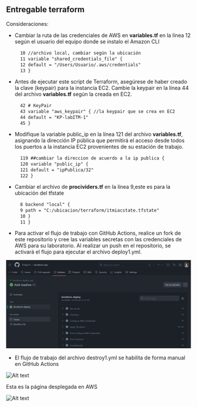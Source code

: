 ## Entregable terraform

Consideraciones:

* Cambiar la ruta de las credenciales de AWS en **variables.tf** en la línea 12 según el usuario del equipo donde se instalo el Amazon CLI

        10 //archivo local, cambiar según la ubicación
        11 variable "shared_credentials_file" {
        12 default = "/Users/Usuario/.aws/credentials"
        13 }
* Antes de ejecutar este script de Terraform, asegúrese de haber creado la clave (keypair) para la instancia EC2. Cambie la keypair en la línea 44 del archivo **variables.tf** según la creada en EC2.

        42 # KeyPair
        43 variable "aws_keypair" { //la keypair que se crea en EC2
        44 default = "KP-labITM-1"
        45 }

* Modifique la variable public_ip en la línea 121 del archivo **variables.tf**, asignando la dirección IP pública que permitirá el acceso desde todos los puertos a la instancia EC2 provenientes de su estación de trabajo.

        119 ##cambiar la direccion de acuerdo a la ip publica {
        120 variable "public_ip" {
        121 default = "ipPublica/32"
        122 }

* Cambiar el archivo de **procividers.tf** en la línea 9,este es para la ubicación del  tfstate

        8 backend "local" {
        9 path = "C:/ubicacion/terraform/itmiacstate.tfstate"
        10 }
        11 }

* Para activar el flujo de trabajo con GitHub Actions, realice un fork de este repositorio y cree las variables secretas con las credenciales de AWS para su laboratorio. Al realizar un push en el repositorio, se activará el flujo para ejecutar el archivo deploy1.yml.

![Alt text](image1.png)

* El flujo de trabajo del archivo destroy1.yml se habilita de forma manual en GitHub Actions

![Alt text](image2.png)

Esta es la página desplegada en AWS

![Alt text](image3.png)
